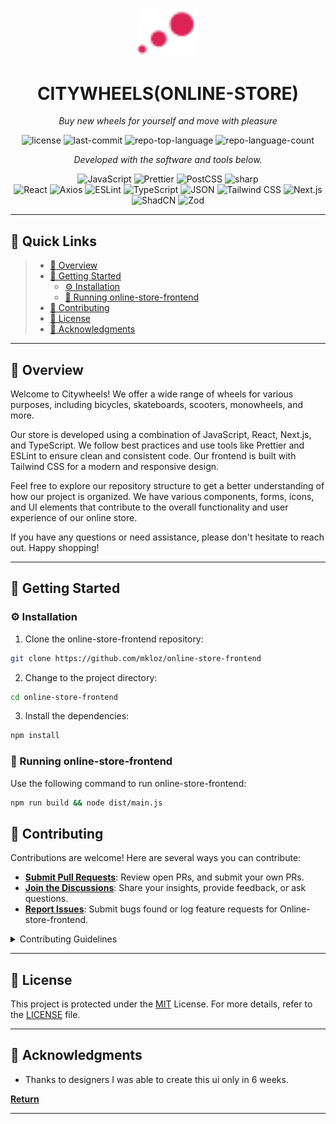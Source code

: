 <p align="center">
  <img src="/src/app/icon.png" width="100" />
</p>
<p align="center">
    <h1 align="center">CITYWHEELS(ONLINE-STORE)</h1>
</p>
<p align="center">
    <em>Buy new wheels for yourself and move with pleasure</em>
</p>
<p align="center">
	<img src="https://img.shields.io/github/license/mkloz/online-store-frontend?style=flat&color=0080ff" alt="license">
	<img src="https://img.shields.io/github/last-commit/mkloz/online-store-frontend?style=flat&logo=git&logoColor=white&color=0080ff" alt="last-commit">
	<img src="https://img.shields.io/github/languages/top/mkloz/online-store-frontend?style=flat&color=0080ff" alt="repo-top-language">
	<img src="https://img.shields.io/github/languages/count/mkloz/online-store-frontend?style=flat&color=0080ff" alt="repo-language-count">
<p>
<p align="center">
		<em>Developed with the software and tools below.</em>
</p>
<p align="center">
	<img src="https://img.shields.io/badge/JavaScript-F7DF1E.svg?style=flat&logo=JavaScript&logoColor=black" alt="JavaScript">
	<img src="https://img.shields.io/badge/Prettier-F7B93E.svg?style=flat&logo=Prettier&logoColor=black" alt="Prettier">
	<img src="https://img.shields.io/badge/PostCSS-DD3A0A.svg?style=flat&logo=PostCSS&logoColor=white" alt="PostCSS">
	<img src="https://img.shields.io/badge/sharp-99CC00.svg?style=flat&logo=sharp&logoColor=white" alt="sharp">
	<br>
	<img src="https://img.shields.io/badge/React-61DAFB.svg?style=flat&logo=React&logoColor=black" alt="React">
	<img src="https://img.shields.io/badge/Axios-5A29E4.svg?style=flat&logo=Axios&logoColor=white" alt="Axios">
	<img src="https://img.shields.io/badge/ESLint-4B32C3.svg?style=flat&logo=ESLint&logoColor=white" alt="ESLint">
	<img src="https://img.shields.io/badge/TypeScript-3178C6.svg?style=flat&logo=TypeScript&logoColor=white" alt="TypeScript">
	<img src="https://img.shields.io/badge/JSON-000000.svg?style=flat&logo=JSON&logoColor=white" alt="JSON">
<img src="https://img.shields.io/badge/Tailwind_CSS-06B6D4.svg?style=flat&logo=tailwindcss&logoColor=white" alt="Tailwind CSS">
<img src="https://img.shields.io/badge/Next.js-000000.svg?style=flat&logo=nextdotjs&logoColor=white" alt="Next.js">
<img src="https://img.shields.io/badge/Shad/cn-000000.svg?style=flat" alt="ShadCN">
<img src="https://img.shields.io/badge/Zod-ff4081.svg?style=flat&logo=Zod&logoColor=white" alt="Zod">

</p>
<hr>

## 🔗 Quick Links

> - [📍 Overview](#-overview)
> - [🚀 Getting Started](#-getting-started)
>   - [⚙️ Installation](#️-installation)
>   - [🤖 Running online-store-frontend](#-running-online-store-frontend)
> - [🤝 Contributing](#-contributing)
> - [📄 License](#-license)
> - [👏 Acknowledgments](#-acknowledgments)

---

## 📍 Overview

Welcome to Citywheels! We offer a wide range of wheels for various purposes, including bicycles, skateboards, scooters, monowheels, and more.

Our store is developed using a combination of JavaScript, React, Next.js, and TypeScript. We follow best practices and use tools like Prettier and ESLint to ensure clean and consistent code. Our frontend is built with Tailwind CSS for a modern and responsive design.

Feel free to explore our repository structure to get a better understanding of how our project is organized. We have various components, forms, icons, and UI elements that contribute to the overall functionality and user experience of our online store.

If you have any questions or need assistance, please don't hesitate to reach out. Happy shopping!

---

## 🚀 Getting Started

### ⚙️ Installation

1. Clone the online-store-frontend repository:

```sh
git clone https://github.com/mkloz/online-store-frontend
```

2. Change to the project directory:

```sh
cd online-store-frontend
```

3. Install the dependencies:

```sh
npm install
```

### 🤖 Running online-store-frontend

Use the following command to run online-store-frontend:

```sh
npm run build && node dist/main.js
```

## 🤝 Contributing

Contributions are welcome! Here are several ways you can contribute:

- **[Submit Pull Requests](https://github.com/mkloz/online-store-frontend/blob/main/CONTRIBUTING.md)**: Review open PRs, and submit your own PRs.
- **[Join the Discussions](https://github.com/mkloz/online-store-frontend/discussions)**: Share your insights, provide feedback, or ask questions.
- **[Report Issues](https://github.com/mkloz/online-store-frontend/issues)**: Submit bugs found or log feature requests for Online-store-frontend.

<details closed>
    <summary>Contributing Guidelines</summary>

1. **Fork the Repository**: Start by forking the project repository to your GitHub account.
2. **Clone Locally**: Clone the forked repository to your local machine using a Git client.
   ```sh
   git clone https://github.com/mkloz/online-store-frontend
   ```
3. **Create a New Branch**: Always work on a new branch, giving it a descriptive name.
   ```sh
   git checkout -b new-feature-x
   ```
4. **Make Your Changes**: Develop and test your changes locally.
5. **Commit Your Changes**: Commit with a clear message describing your updates.
   ```sh
   git commit -m 'Implemented new feature x.'
   ```
6. **Push to GitHub**: Push the changes to your forked repository.
   ```sh
   git push origin new-feature-x
   ```
7. **Submit a Pull Request**: Create a PR against the original project repository. Clearly describe the changes and their motivations.

Once your PR is reviewed and approved, it will be merged into the main branch.

</details>

---

## 📄 License

This project is protected under the [MIT](/LICENCE) License. For more details, refer to the [LICENSE](https://choosealicense.com/licenses/mit) file.

---

## 👏 Acknowledgments

- Thanks to designers I was able to create this ui only in 6 weeks.

[**Return**](#-quick-links)

---
